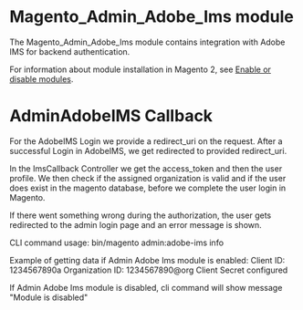 # Magento_Admin_Adobe_Ims module

The Magento_Admin_Adobe_Ims module contains integration with Adobe IMS for backend authentication.

For information about module installation in Magento 2, see [Enable or disable modules](https://devdocs.magento.com/guides/v2.4/install-gde/install/cli/install-cli-subcommands-enable.html).

# AdminAdobeIMS Callback

For the AdobeIMS Login we provide a redirect_uri on the request. After a successful Login in AdobeIMS, we get redirected to provided redirect_uri.

In the ImsCallback Controller we get the access_token and then the user profile.
We then check if the assigned organization is valid and if the user does exist in the magento database, before we complete the user login in Magento.

If there went something wrong during the authorization, the user gets redirected to the admin login page and an error message is shown.

CLI command usage:
bin/magento admin:adobe-ims info

Example of getting data if Admin Adobe Ims module is enabled:
Client ID: 1234567890a
Organization ID: 1234567890@org
Client Secret configured

If Admin Adobe Ims module is disabled, cli command will show message "Module is disabled"
